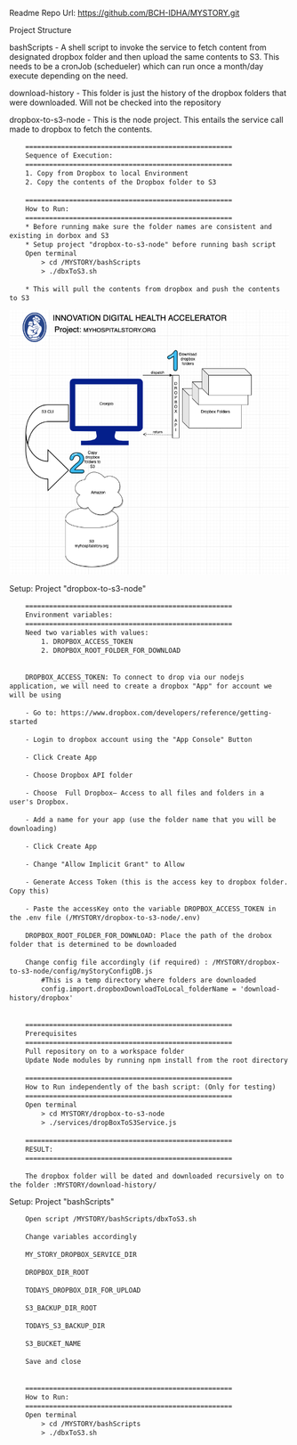 Readme
Repo Url: https://github.com/BCH-IDHA/MYSTORY.git

Project Structure

bashScripts - A shell script to invoke the service to fetch content from designated dropbox folder and 
then upload the same contents to S3. This needs to be a cronJob (schedueler) which can run once a month/day execute
depending on the need.

download-history - This folder is just the history of the dropbox folders that were downloaded. Will not be checked into
the repository

dropbox-to-s3-node - This is the node project. This entails the service call made to dropbox to fetch
the contents.

        ====================================================
		Sequence of Execution:
		====================================================
        1. Copy from Dropbox to local Environment
        2. Copy the contents of the Dropbox folder to S3

        ====================================================
		How to Run:
		====================================================
		* Before running make sure the folder names are consistent and existing in dorbox and S3
        * Setup project "dropbox-to-s3-node" before running bash script
        Open terminal
			> cd /MYSTORY/bashScripts
			> ./dbxToS3.sh
        
        * This will pull the contents from dropbox and push the contents to S3


 ![MyStory-CronWorkflow](./MyStory_Cron_Workflow.png)      

Setup:  Project "dropbox-to-s3-node"
		
		====================================================
		Environment variables:
		====================================================
        Need two variables with values:
            1. DROPBOX_ACCESS_TOKEN
            2. DROPBOX_ROOT_FOLDER_FOR_DOWNLOAD


        DROPBOX_ACCESS_TOKEN: To connect to drop via our nodejs application, we will need to create a dropbox "App" for account we will be using

        - Go to: https://www.dropbox.com/developers/reference/getting-started

        - Login to dropbox account using the "App Console" Button

        - Click Create App

        - Choose Dropbox API folder

        - Choose  Full Dropbox– Access to all files and folders in a user's Dropbox.

        - Add a name for your app (use the folder name that you will be downloading)

        - Click Create App

        - Change "Allow Implicit Grant" to Allow

        - Generate Access Token (this is the access key to dropbox folder. Copy this)

        - Paste the accessKey onto the variable DROPBOX_ACCESS_TOKEN in the .env file (/MYSTORY/dropbox-to-s3-node/.env)

        DROPBOX_ROOT_FOLDER_FOR_DOWNLOAD: Place the path of the drobox folder that is determined to be downloaded

        Change config file accordingly (if required) : /MYSTORY/dropbox-to-s3-node/config/myStoryConfigDB.js
            #This is a temp directory where folders are downloaded
            config.import.dropboxDownloadToLocal_folderName = 'download-history/dropbox'


        ====================================================
		Prerequisites
		====================================================
		Pull repository on to a workspace folder
		Update Node modules by running npm install from the root directory

		====================================================
		How to Run independently of the bash script: (Only for testing)
		====================================================
		Open terminal
			> cd MYSTORY/dropbox-to-s3-node
			> ./services/dropBoxToS3Service.js 

        ====================================================
		RESULT:
		====================================================
        
		The dropbox folder will be dated and downloaded recursively on to the folder :MYSTORY/download-history/

Setup:  Project "bashScripts"

        Open script /MYSTORY/bashScripts/dbxToS3.sh

        Change variables accordingly

        MY_STORY_DROPBOX_SERVICE_DIR

        DROPBOX_DIR_ROOT

        TODAYS_DROPBOX_DIR_FOR_UPLOAD

        S3_BACKUP_DIR_ROOT

        TODAYS_S3_BACKUP_DIR

        S3_BUCKET_NAME

        Save and close


        ====================================================
		How to Run:
		====================================================
        Open terminal
			> cd /MYSTORY/bashScripts
			> ./dbxToS3.sh